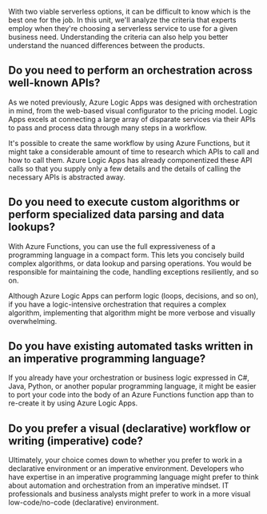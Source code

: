 With two viable serverless options, it can be difficult to know which is the best one for the job.  In this unit, we'll analyze the criteria that experts employ when they're choosing a serverless service to use for a given business need. Understanding the criteria can also help you better understand the nuanced differences between the products.

## Do you need to perform an orchestration across well-known APIs?

As we noted previously, Azure Logic Apps was designed with orchestration in mind, from the web-based visual configurator to the pricing model.  Logic Apps excels at connecting a large array of disparate services via their APIs to pass and process data through many steps in a workflow.

It's possible to create the same workflow by using Azure Functions, but it might take a considerable amount of time to research which APIs to call and how to call them.  Azure Logic Apps has already componentized these API calls so that you supply only a few details and the details of calling the necessary APIs is abstracted away.

## Do you need to execute custom algorithms or perform specialized data parsing and data lookups?

With Azure Functions, you can use the full expressiveness of a programming language in a compact form. This lets you concisely build complex algorithms, or data lookup and parsing operations.  You would be responsible for maintaining the code, handling exceptions resiliently, and so on.

Although Azure Logic Apps can perform logic (loops, decisions, and so on), if you have a logic-intensive orchestration that requires a complex algorithm, implementing that algorithm might be more verbose and visually overwhelming.

## Do you have existing automated tasks written in an imperative programming language?

If you already have your orchestration or business logic expressed in C#, Java, Python, or another popular programming language, it might be easier to port your code into the body of an Azure Functions function app than to re-create it by using Azure Logic Apps.

## Do you prefer a visual (declarative) workflow or writing (imperative) code?

Ultimately, your choice comes down to whether you prefer to work in a declarative environment or an imperative environment.  Developers who have expertise in an imperative programming language might prefer to think about automation and orchestration from an imperative mindset.  IT professionals and business analysts might prefer to work in a more visual low-code/no-code (declarative) environment.
